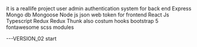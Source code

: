 it is a reallife project user admin authentication system for back end Express Mongo db Mongoose Node js json web token for frontend React Js Typescript Redux Redux Thunk also costum hooks bootstrap 5 fontawesome scss modules

---VERSION_02  start 